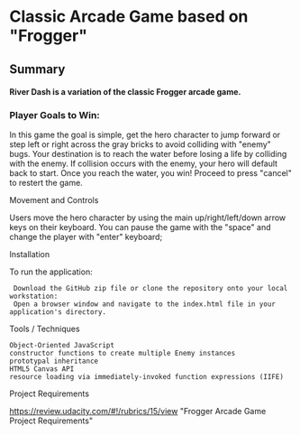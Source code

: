 # Classic Arcade Game based on "Frogger"
## Summary

#### River Dash is a variation of the classic Frogger arcade game.

### Player Goals to Win:

In this game the goal is simple, get the hero character to jump forward or step left or right across the gray bricks to avoid colliding with "enemy" bugs. Your destination is to reach the water before losing a life by colliding with the enemy. If collision occurs with the enemy, your hero will default back to start. Once you reach the water, you win! Proceed to press "cancel" to restert the game.

Movement and Controls

Users move the hero character by using the main up/right/left/down arrow keys on their keyboard. You can pause the game with the "space" and change the player with "enter" keyboard;

Installation

To run the application:

     Download the GitHub zip file or clone the repository onto your local workstation:
     Open a browser window and navigate to the index.html file in your application's directory.

Tools / Techniques

    Object-Oriented JavaScript
    constructor functions to create multiple Enemy instances
    prototypal inheritance
    HTML5 Canvas API
    resource loading via immediately-invoked function expressions (IIFE)

Project Requirements

https://review.udacity.com/#!/rubrics/15/view "Frogger Arcade Game Project Requirements"

